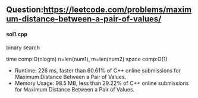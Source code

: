 ## Question:https://leetcode.com/problems/maximum-distance-between-a-pair-of-values/

#### sol1.cpp
binary search

time comp:O(nlogm) n=len(num1), m=len(num2)
space comp:O(1)

* Runtime: 226 ms, faster than 60.61% of C++ online submissions for Maximum Distance Between a Pair of Values.
* Memory Usage: 98.5 MB, less than 29.22% of C++ online submissions for Maximum Distance Between a Pair of Values.
